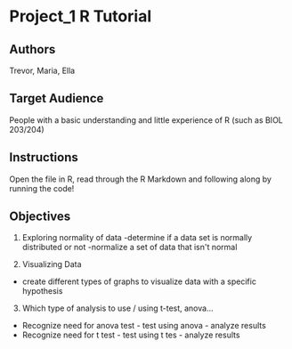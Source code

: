 # Project_1 R Tutorial

## Authors

Trevor, Maria, Ella 

## Target Audience

People with a basic understanding and little experience of R (such as BIOL 203/204)

## Instructions

Open the file in R, read through the R Markdown and following along by running the code!


## Objectives

1. Exploring normality of data
-determine if a data set is normally distributed or not
-normalize a set of data that isn't normal

2. Visualizing Data 
- create different types of graphs to visualize data with a specific hypothesis

3. Which type of analysis to use / using t-test, anova...
- Recognize need for anova test - test using anova - analyze results
- Recognize need for t test - test using t tes - analyze results

